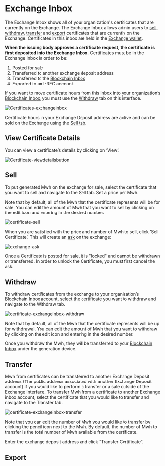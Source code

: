 # Exchange Inbox 

The Exchange Inbox shows all of your organization's certificates that are currently on the Exchange. The Exchange Inbox allows admin users to [sell](#sell), [withdraw](#withdraw), [transfer](#transfer) and [export](#export) certificates that are currently on the Exchange. Certificates in this inbox are held in the [Exchange wallet](../user-guide-glossary.md#exchange-wallet).  

**When the issuing body approves a certificate request, the certificate is first deposited into the Exchange Inbox.** Certificates must be in the Exchange Inbox in order to be:  

1. Posted for sale
2. Transferred to another exchange deposit address
3. Transferred to the [Blockchain Inbox](./blockchain-inbox.md)
4. Exported to an I-REC account. 

If you want to move certificate hours from this inbox into your organization’s [Blockchain Inbox](./blockchain-inbox.md), you must use the [Withdraw](#withdraw) tab on this interface. 

![Certificates-exchangeinbox](../images/certificates/certificates-exchangeinbox.png)  

Certificate hours in your Exchange Deposit address are active and can be sold on the Exchange using the [Sell tab](#sell).

## View Certificate Details

You can view a certificate’s details by clicking on ‘View’:

![Certificate-viewdetailsbutton](../images/certificates/certificate-viewdetailsbutton.png)

## Sell 

To put generated Mwh on the exchange for sale, select the certificate that you want to sell and navigate to the Sell tab. Set a price per Mwh. 

Note that by default, all of the Mwh that the certificate represents will be for sale. You can edit the amount of Mwh that you want to sell by clicking on the edit icon and entering in the desired number. 

![certificate-sell](../images/certificates/certificate-sell.png)

When you are satisfied with the price and number of Mwh to sell, click ‘Sell Certificate’. This will create an [ask](../user-guide-glossary.md#ask) on the exchange:

![exchange-ask](../images/exchange/exchange-ask.png)  

Once a Certificate is posted for sale, it is "locked" and cannot be withdrawn or transferred. In order to unlock the Certificate, you must first cancel the ask. 

## Withdraw

To withdraw certificates from the exchange to your organization’s Blockchain Inbox account, select the certificate you want to withdraw and navigate to the Withdraw tab.  

![certificate-exchangeinbox-withdraw](../images/certificates/certificate-exchangeinbox-withdraw.png)

Note that by default, all of the Mwh that the certificate represents will be up for withdrawal. You can edit the amount of Mwh that you want to withdraw by clicking on the edit icon and entering in the desired number.   

Once you withdraw the Mwh, they  will be transferred to your [Blockchain Inbox](./blockchain-inbox.md) under the generation device.

## Transfer

Mwh from certificates can be transferred to another Exchange Deposit address (The public address associated with another Exchange Deposit account) if you would like to perform a transfer or a sale outside of the Exchange interface. To transfer Mwh from a certificate to another Exchange inbox account, select the certificate that you would like to transfer and navigate to the Transfer tab. 

![certificate-exchangeinbox-transfer](../images/certificates/certificate-exchangeinbox-transfer.png)

Note that you can edit the number of Mwh you would like to transfer by clicking the pencil icon next to the Mwh. By default, the number of Mwh to transfer is the total number of Mwh available from the certificate. 

Enter the exchange deposit address and click “Transfer Certificate”. 

## Export














